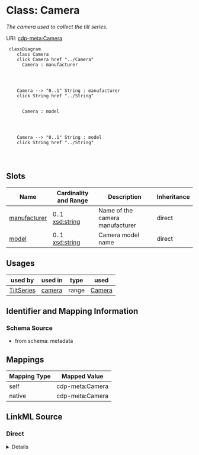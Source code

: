 

# Class: Camera


_The camera used to collect the tilt series._





URI: [cdp-meta:Camera](metadataCamera)






```mermaid
 classDiagram
    class Camera
    click Camera href "../Camera"
      Camera : manufacturer
        
          
    
    
    Camera --> "0..1" String : manufacturer
    click String href "../String"

        
      Camera : model
        
          
    
    
    Camera --> "0..1" String : model
    click String href "../String"

        
      
```




<!-- no inheritance hierarchy -->


## Slots

| Name | Cardinality and Range | Description | Inheritance |
| ---  | --- | --- | --- |
| [manufacturer](manufacturer.md) | 0..1 <br/> [xsd:string](http://www.w3.org/2001/XMLSchema#string) | Name of the camera manufacturer | direct |
| [model](model.md) | 0..1 <br/> [xsd:string](http://www.w3.org/2001/XMLSchema#string) | Camera model name | direct |





## Usages

| used by | used in | type | used |
| ---  | --- | --- | --- |
| [TiltSeries](TiltSeries.md) | [camera](camera.md) | range | [Camera](Camera.md) |






## Identifier and Mapping Information







### Schema Source


* from schema: metadata





## Mappings

| Mapping Type | Mapped Value |
| ---  | ---  |
| self | cdp-meta:Camera |
| native | cdp-meta:Camera |





## LinkML Source

<!-- TODO: investigate https://stackoverflow.com/questions/37606292/how-to-create-tabbed-code-blocks-in-mkdocs-or-sphinx -->

### Direct

<details>
```yaml
name: Camera
description: The camera used to collect the tilt series.
from_schema: metadata
attributes:
  manufacturer:
    name: manufacturer
    description: Name of the camera manufacturer
    from_schema: metadata
    exact_mappings:
    - cdp-common:tiltseries_camera_manufacturer
    rank: 1000
    alias: manufacturer
    owner: Camera
    domain_of:
    - Camera
    - Microscope
    range: string
    inlined: true
    inlined_as_list: true
  model:
    name: model
    description: Camera model name
    from_schema: metadata
    exact_mappings:
    - cdp-common:tiltseries_camera_model
    rank: 1000
    alias: model
    owner: Camera
    domain_of:
    - Camera
    - Microscope
    range: string
    inlined: true
    inlined_as_list: true

```
</details>

### Induced

<details>
```yaml
name: Camera
description: The camera used to collect the tilt series.
from_schema: metadata
attributes:
  manufacturer:
    name: manufacturer
    description: Name of the camera manufacturer
    from_schema: metadata
    exact_mappings:
    - cdp-common:tiltseries_camera_manufacturer
    rank: 1000
    alias: manufacturer
    owner: Camera
    domain_of:
    - Camera
    - Microscope
    range: string
    inlined: true
    inlined_as_list: true
  model:
    name: model
    description: Camera model name
    from_schema: metadata
    exact_mappings:
    - cdp-common:tiltseries_camera_model
    rank: 1000
    alias: model
    owner: Camera
    domain_of:
    - Camera
    - Microscope
    range: string
    inlined: true
    inlined_as_list: true

```
</details>